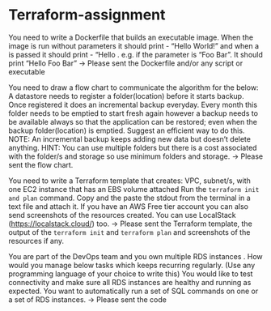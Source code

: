 # Terraform-assignment

You need to write a Dockerfile that builds an executable image. 
When the image is run without parameters it should print - “Hello World!” and 
when a <parameter> is passed it should print - “Hello <parameter>. e.g. if the parameter is “Foo Bar”. It should print “Hello Foo Bar”
-> Please sent the Dockerfile and/or any script or executable
 

 

You need to draw a flow chart to communicate the algorithm for the below:
A datastore needs to register a folder(location) before it starts backup. Once registered it does an incremental backup everyday. Every month this folder needs to be emptied to start fresh again however a backup needs to be available always so that the application can be restored; even when the backup folder(location) is emptied. Suggest an efficient way to do this.
NOTE: An incremental backup keeps adding new data but doesn’t delete anything.
HINT: You can use multiple folders but there is a cost associated with the folder/s and storage so use minimum folders and storage.
-> Please sent the flow chart.
 

      

You need to write a Terraform template that creates:
VPC, subnet/s, with one EC2 instance that has an EBS volume attached
Run the `terraform init and plan` command. Copy and the paste the stdout from the terminal in a text file and attach it.
If you have an AWS Free tier account you can also send screenshots of the resources created. You can use LocalStack (https://localstack.cloud/) too.
-> Please sent the Terraform template, the output of the `terraform init` and `terraform plan` and screenshots of the resources if any.
 

 

You are part of the DevOps team and you own multiple RDS instances . How would you manage below tasks which keeps recurring regularly. (Use any programming language of your choice to write this)
You would like to test connectivity and make sure all RDS instances are healthy and running as expected.
You want to automatically run a set of SQL commands on one or a set of RDS instances.
-> Please sent the code
